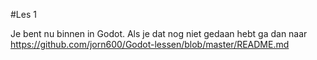 #Les 1

Je bent nu binnen in Godot.
Als je dat nog niet gedaan hebt ga dan naar https://github.com/jorn600/Godot-lessen/blob/master/README.md
